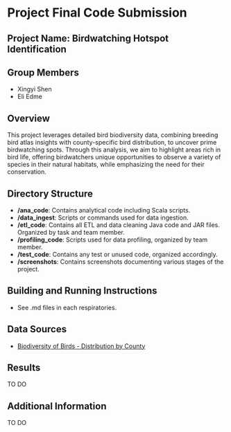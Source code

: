 # Project Final Code Submission

## Project Name: Birdwatching Hotspot Identification

## Group Members
- Xingyi Shen
- Eli Edme

## Overview
This project leverages detailed bird biodiversity data, combining breeding bird
atlas insights with county-specific bird distribution, to uncover prime birdwatching spots. Through this
analysis, we aim to highlight areas rich in bird life, offering birdwatchers unique opportunities to observe
a variety of species in their natural habitats, while emphasizing the need for their conservation.


## Directory Structure
- **/ana_code**: Contains analytical code including Scala scripts.
- **/data_ingest**: Scripts or commands used for data ingestion.
- **/etl_code**: Contains all ETL and data cleaning Java code and JAR files. Organized by task and team member.
- **/profiling_code**: Scripts used for data profiling, organized by team member.
- **/test_code**: Contains any test or unused code, organized accordingly.
- **/screenshots**: Contains screenshots documenting various stages of the project.

## Building and Running Instructions
 - See .md files in each respiratories.


## Data Sources
 - [Biodiversity of Birds - Distribution by County](data_ingest/Biodiversity_of_Birds_-_Distribution_by_County_20240305.csv)


## Results
TO DO

## Additional Information
TO DO

